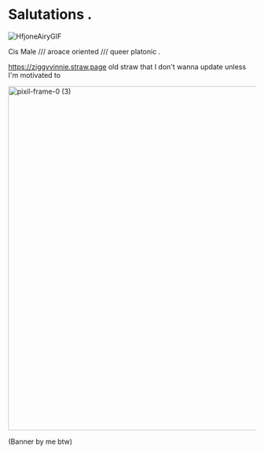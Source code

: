 # Salutations .
![HfjoneAiryGIF](https://github.com/user-attachments/assets/1959da83-cfd9-48a5-b95f-18c03b6d41d8)

Cis Male    ///    aroace oriented    ///    queer platonic    .

<div allign="center">

https://ziggyvinnie.straw.page old straw that I don't wanna update unless I'm motivated to

<div allign="center">

<img width="700" height="700" alt="pixil-frame-0 (3)" src="https://github.com/user-attachments/assets/190a3c32-ab02-465f-9bde-7a6e3a3d3847" />

<div allign="center">

(Banner by me btw)


